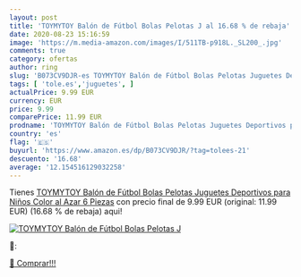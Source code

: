 ```yaml
---
layout: post
title: 'TOYMYTOY Balón de Fútbol Bolas Pelotas J al 16.68 % de rebaja'
date: 2020-08-23 15:16:59
image: 'https://m.media-amazon.com/images/I/511TB-p918L._SL200_.jpg'
comments: true
category: ofertas
author: ring
slug: 'B073CV9DJR-es TOYMYTOY Balón de Fútbol Bolas Pelotas Juguetes Deportivos...'
tags: [ 'tole.es','juguetes', ]
actualPrice: 9.99 EUR
currency: EUR
price: 9.99
comparePrice: 11.99 EUR
prodname: 'TOYMYTOY Balón de Fútbol Bolas Pelotas Juguetes Deportivos para Niños Color al Azar 6 Piezas'
country: 'es'
flag: '🇪🇸'
buyurl: 'https://www.amazon.es/dp/B073CV9DJR/?tag=tolees-21'
descuento: '16.68'
average: '12.154516129032258'
---
```


Tienes [TOYMYTOY Balón de Fútbol Bolas Pelotas Juguetes Deportivos para Niños Color al Azar 6 Piezas](https://www.amazon.es/dp/B073CV9DJR/?tag=tolees-21) con precio final de  9.99 EUR (original: 11.99 EUR) (16.68 %  de rebaja) aqui!

[![TOYMYTOY Balón de Fútbol Bolas Pelotas J](https://m.media-amazon.com/images/I/511TB-p918L._SL200_.jpg)](https://www.amazon.es/dp/B073CV9DJR/?tag=tolees-21)

🔎:


[🛒 Comprar!!!](https://www.amazon.es/dp/B073CV9DJR/?tag=tolees-21)
